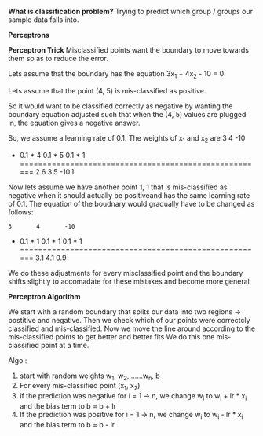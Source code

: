 **What is classification problem?**
Trying to predict which group / groups our sample data falls into. 

**Perceptrons**


**Perceptron Trick**
Misclassified points want the boundary to move towards them so as to reduce the error. 

Lets assume that the boundary has the equation 3x<sub>1</sub> + 4x<sub>2</sub> - 10 = 0

Lets assume that the point (4, 5) is mis-classified as positive. 

So it would want to be classified correctly as negative by wanting the boundary equation adjusted such that when the (4, 5) values are plugged in, the equation gives a negative answer. 

So, we assume a learning rate of 0.1. The weights of x<sub>1</sub> and x<sub>2</sub> are
   	3      		4		-10
 -	0.1 * 4		0.1 * 5		0.1 * 1
======================================================
        2.6		3.5		-10.1


Now lets assume we have another point 1, 1 that is mis-classified as negative when it should actually be positiveand has the same learning rate of 0.1. The equation of the boudnary would gradually have to be changed as follows: 

	3		4		-10
+ 	0.1 * 1		0.1 * 1		0.1 * 1
======================================================
	3.1		4.1		0.9

We do these adjustments for every misclassified point and the boundary shifts slightly to accomadate for these mistakes and become more general


**Perceptron Algorithm**

We start with a random boundary that splits our data into two regions -> postitive and negative. 
Then we check which of our points were correctcly classified and mis-classified. 
Now we move the line around according to the mis-classified points to get better and better fits
We do this one mis-classified point at a time. 

Algo : 
1. start with random weights w<sub>1</sub>, w<sub>2</sub>, ......w<sub>n</sub>, b
2. For every mis-classified point (x<sub>1</sub>, x<sub>2</sub>)
3. if the prediction was negative for i = 1 -> n, we change w<sub>i</sub> to w<sub>i</sub> + lr * x<sub>i</sub>
   and the bias term to b = b + lr
4. If the prediction was positive for i = 1 -> n, we change  w<sub>i</sub> to w<sub>i</sub> - lr * x<sub>i</sub>
   and the bias term to b = b - lr

